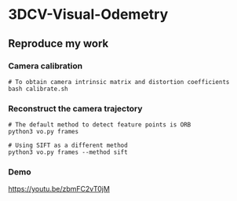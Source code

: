 # 3DCV-Visual-Odemetry

## Reproduce my work
### Camera calibration
```shell
# To obtain camera intrinsic matrix and distortion coefficients
bash calibrate.sh
```

### Reconstruct the camera trajectory
```shell
# The default method to detect feature points is ORB
python3 vo.py frames

# Using SIFT as a different method
python3 vo.py frames --method sift
```

### Demo
https://youtu.be/zbmFC2vT0jM
